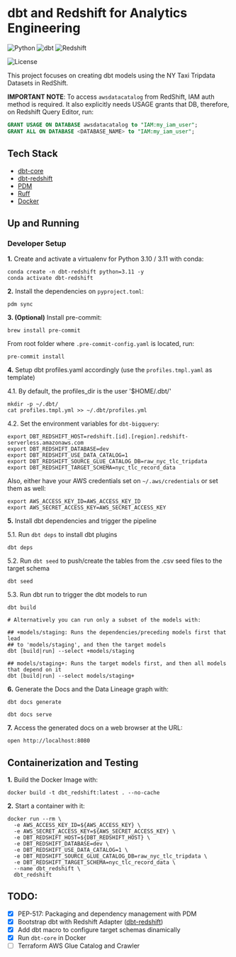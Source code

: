# dbt and Redshift for Analytics Engineering

![Python](https://img.shields.io/badge/Python-3.10_|_3.11-4B8BBE.svg?style=flat&logo=python&logoColor=FFD43B&labelColor=306998)
![dbt](https://img.shields.io/badge/dbt-1.7-262A38?style=flat&logo=dbt&logoColor=FF6849&labelColor=262A38)
![Redshift](https://img.shields.io/badge/AWS_Redshift-2766A7?style=flat&logo=Amazon%20RedShift&logoColor=white&labelColor=2766A7)

![License](https://img.shields.io/badge/license-CC--BY--SA--4.0-31393F?style=flat&logo=creativecommons&logoColor=black&labelColor=white)

This project focuses on creating dbt models using the NY Taxi Tripdata Datasets in RedShift.

**IMPORTANT NOTE**: To access `awsdatacatalog` from RedShift, IAM auth method is required. It also explicitly needs USAGE grants that DB, therefore, on Redshift Query Editor, run:
```sql
GRANT USAGE ON DATABASE awsdatacatalog to "IAM:my_iam_user";
GRANT ALL ON DATABASE <DATABASE_NAME> to "IAM:my_iam_user";
```


## Tech Stack
- [dbt-core](https://github.com/dbt-labs/dbt-core)
- [dbt-redshift](https://docs.getdbt.com/reference/warehouse-setups/redshift-setup)
- [PDM](https://pdm-project.org/latest/usage/dependency/)
- [Ruff](https://docs.astral.sh/ruff/configuration/)
- [Docker](https://docs.docker.com/get-docker/)


## Up and Running

### Developer Setup

**1.** Create and activate a virtualenv for Python 3.10 / 3.11 with conda:
```shell
conda create -n dbt-redshift python=3.11 -y
conda activate dbt-redshift
```

**2.** Install the dependencies on `pyproject.toml`:
```shell
pdm sync
```

**3. (Optional)**  Install pre-commit:
```shell
brew install pre-commit
```

From root folder where `.pre-commit-config.yaml` is located, run:
```shell
pre-commit install
```

**4.** Setup dbt profiles.yaml accordingly (use the `profiles.tmpl.yaml` as template)

4.1. By default, the profiles_dir is the user '$HOME/.dbt/'
```shell
mkdir -p ~/.dbt/
cat profiles.tmpl.yml >> ~/.dbt/profiles.yml
```

4.2. Set the environment variables for `dbt-bigquery`:

```shell
export DBT_REDSHIFT_HOST=redshift.[id].[region].redshift-serverless.amazonaws.com
export DBT_REDSHIFT_DATABASE=dev
export DBT_REDSHIFT_USE_DATA_CATALOG=1
export DBT_REDSHIFT_SOURCE_GLUE_CATALOG_DB=raw_nyc_tlc_tripdata
export DBT_REDSHIFT_TARGET_SCHEMA=nyc_tlc_record_data
```

Also, either have your AWS credentials set on `~/.aws/credentials` or set them as well:
```shell
export AWS_ACCESS_KEY_ID=AWS_ACCESS_KEY_ID
export AWS_SECRET_ACCESS_KEY=AWS_SECRET_ACCESS_KEY
```

**5.** Install dbt dependencies and trigger the pipeline

5.1. Run `dbt deps` to install  dbt plugins
```shell
dbt deps
```

5.2. Run `dbt seed` to push/create the tables from the .csv seed files to the target schema
```shell
dbt seed
```

5.3. Run dbt run to trigger the dbt models to run
```shell
dbt build

# Alternatively you can run only a subset of the models with:

## +models/staging: Runs the dependencies/preceding models first that lead 
## to 'models/staging', and then the target models
dbt [build|run] --select +models/staging

## models/staging+: Runs the target models first, and then all models that depend on it
dbt [build|run] --select models/staging+
```


**6.** Generate the Docs and the Data Lineage graph with:
```shell
dbt docs generate
```
```shell
dbt docs serve
```

**7.** Access the generated docs on a web browser at the URL:
```shell
open http://localhost:8080
```


## Containerization and Testing

**1.** Build the Docker Image with:

```shell
docker build -t dbt_redshift:latest . --no-cache
```

**2.** Start a container with it:
```shell
docker run --rm \
  -e AWS_ACCESS_KEY_ID=${AWS_ACCESS_KEY} \
  -e AWS_SECRET_ACCESS_KEY=${AWS_SECRET_ACCESS_KEY} \
  -e DBT_REDSHIFT_HOST=${DBT_REDSHIFT_HOST} \
  -e DBT_REDSHIFT_DATABASE=dev \
  -e DBT_REDSHIFT_USE_DATA_CATALOG=1 \
  -e DBT_REDSHIFT_SOURCE_GLUE_CATALOG_DB=raw_nyc_tlc_tripdata \
  -e DBT_REDSHIFT_TARGET_SCHEMA=nyc_tlc_record_data \
  --name dbt_redshift \
  dbt_redshift
```


## TODO:
- [x] PEP-517: Packaging and dependency management with PDM
- [x] Bootstrap dbt with Redshift Adapter ([dbt-redshift](https://docs.getdbt.com/docs/core/connect-data-platform/redshift-setup))
- [x] Add dbt macro to configure target schemas dinamically
- [x] Run `dbt-core` in Docker
- [ ] Terraform AWS Glue Catalog and Crawler